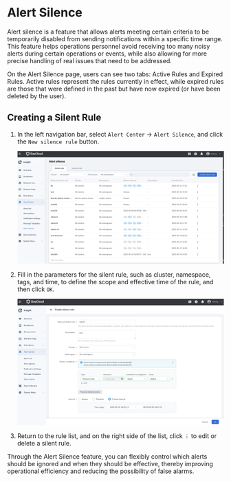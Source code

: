 # Alert Silence

Alert silence is a feature that allows alerts meeting certain criteria to be temporarily disabled from sending notifications within a specific time range. This feature helps operations personnel avoid receiving too many noisy alerts during certain operations or events, while also allowing for more precise handling of real issues that need to be addressed.

On the Alert Silence page, users can see two tabs: Active Rules and Expired Rules. Active rules represent the rules currently in effect, while expired rules are those that were defined in the past but have now expired (or have been deleted by the user).

## Creating a Silent Rule

1. In the left navigation bar, select `Alert Center` -> `Alert Silence`, and click the `New silence rule` button.

   ![click button](../../images/silent01.png)

2. Fill in the parameters for the silent rule, such as cluster, namespace, tags, and time, to define the scope and effective time of the rule, and then click `OK`.

   ![silent rule](../../images/silent02.png)

3. Return to the rule list, and on the right side of the list, click `︙` to edit or delete a silent rule.

Through the Alert Silence feature, you can flexibly control which alerts should be ignored and when they should be effective, thereby improving operational efficiency and reducing the possibility of false alarms.
